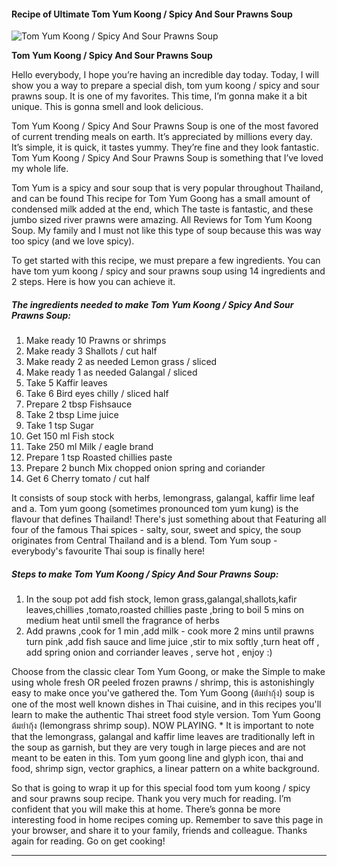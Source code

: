             

#### Recipe of Ultimate Tom Yum Koong / Spicy And Sour Prawns Soup

![Tom Yum Koong / Spicy And Sour Prawns Soup](https://img-global.cpcdn.com/recipes/4838540085035008/751x532cq70/tom-yum-koong-spicy-and-sour-prawns-soup-recipe-main-photo.jpg)

**Tom Yum Koong / Spicy And Sour Prawns Soup**

Hello everybody, I hope you’re having an incredible day today. Today, I will show you a way to prepare a special dish, tom yum koong / spicy and sour prawns soup. It is one of my favorites. This time, I’m gonna make it a bit unique. This is gonna smell and look delicious.

Tom Yum Koong / Spicy And Sour Prawns Soup is one of the most favored of current trending meals on earth. It’s appreciated by millions every day. It’s simple, it is quick, it tastes yummy. They’re fine and they look fantastic. Tom Yum Koong / Spicy And Sour Prawns Soup is something that I’ve loved my whole life.

Tom Yum is a spicy and sour soup that is very popular throughout Thailand, and can be found This recipe for Tom Yum Goong has a small amount of condensed milk added at the end, which The taste is fantastic, and these jumbo sized river prawns were amazing. All Reviews for Tom Yum Koong Soup. My family and I must not like this type of soup because this was way too spicy (and we love spicy).

To get started with this recipe, we must prepare a few ingredients. You can have tom yum koong / spicy and sour prawns soup using 14 ingredients and 2 steps. Here is how you can achieve it.

##### The ingredients needed to make Tom Yum Koong / Spicy And Sour Prawns Soup:

1.  Make ready 10 Prawns or shrimps
2.  Make ready 3 Shallots / cut half
3.  Make ready 2 as needed Lemon grass / sliced
4.  Make ready 1 as needed Galangal / sliced
5.  Take 5 Kaffir leaves
6.  Take 6 Bird eyes chilly / sliced half
7.  Prepare 2 tbsp Fishsauce
8.  Take 2 tbsp Lime juice
9.  Take 1 tsp Sugar
10.  Get 150 ml Fish stock
11.  Take 250 ml Milk / eagle brand
12.  Prepare 1 tsp Roasted chillies paste
13.  Prepare 2 bunch Mix chopped onion spring and coriander
14.  Get 6 Cherry tomato / cut half

It consists of soup stock with herbs, lemongrass, galangal, kaffir lime leaf and a. Tom yum goong (sometimes pronounced tom yum kung) is the flavour that defines Thailand! There's just something about that Featuring all four of the famous Thai spices - salty, sour, sweet and spicy, the soup originates from Central Thailand and is a blend. Tom Yum soup - everybody's favourite Thai soup is finally here!

##### Steps to make Tom Yum Koong / Spicy And Sour Prawns Soup:

1.  In the soup pot add fish stock, lemon grass,galangal,shallots,kafir leaves,chillies ,tomato,roasted chillies paste ,bring to boil 5 mins on medium heat until smell the fragrance of herbs
2.  Add prawns ,cook for 1 min ,add milk - cook more 2 mins until prawns turn pink ,add fish sauce and lime juice ,stir to mix softly ,turn heat off , add spring onion and corriander leaves , serve hot , enjoy :)

Choose from the classic clear Tom Yum Goong, or make the Simple to make using whole fresh OR peeled frozen prawns / shrimp, this is astonishingly easy to make once you've gathered the. Tom Yum Goong (ต้มยำกุ้ง) soup is one of the most well known dishes in Thai cuisine, and in this recipes you'll learn to make the authentic Thai street food style version. Tom Yum Goong ต้มยำกุ้ง (lemongrass shrimp soup). NOW PLAYING. \* It is important to note that the lemongrass, galangal and kaffir lime leaves are traditionally left in the soup as garnish, but they are very tough in large pieces and are not meant to be eaten in this. Tom yum goong line and glyph icon, thai and food, shrimp sign, vector graphics, a linear pattern on a white background.

So that is going to wrap it up for this special food tom yum koong / spicy and sour prawns soup recipe. Thank you very much for reading. I’m confident that you will make this at home. There’s gonna be more interesting food in home recipes coming up. Remember to save this page in your browser, and share it to your family, friends and colleague. Thanks again for reading. Go on get cooking!

* * *